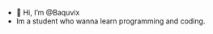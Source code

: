 - 👋 Hi, I’m @Baquvix
- Im a student who wanna learn programming and coding.

<!---
Baquvix/Baquvix is a ✨ special ✨ repository because its `README.md` (this file) appears on your GitHub profile.
You can click the Preview link to take a look at your changes.
--->
